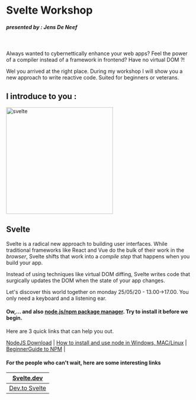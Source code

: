 # Svelte Workshop

##### presented by :  Jens De Neef
<br>

Always wanted to cybernettically enhance your web apps?  Feel the power of a compiler instead of a framework in frontend? Have no virtual DOM ?!

 Wel you arrived at the right place. During my workshop  I will show you a new approach to write reactive code. Suited for beginners or veterans.
 <br>


## I  introduce to you : 

 <img src="https://i2.wp.com/css-tricks.com/wp-content/uploads/2020/01/svelte-radiant.png?fit=1200%2C600&amp;ssl=1" alt="svelte" style="width: 30vw;display: flex;justify-content: center;" />

## Svelte

Svelte is a radical new approach to building user interfaces. While traditional frameworks like React and Vue do the bulk of their work in  the *browser*, Svelte shifts that work into a *compile step* that happens when you build your app.

Instead of using techniques like virtual DOM diffing, Svelte writes code that  surgically updates the DOM when the state of your app changes.

Let's discover this world together on monday 25/05/20 - 13.00->17.00. You only need a keyboard and a listening ear.

#### Ow,... and also <u>**node.js/npm package manager**</u>. Try to install it before we begin. 
Here are 3 quick links that can help you out.

[NodeJS Download](https://nodejs.org/en/download/) |
[How to install and use node in Windows, MAC/Linux](https://www.taniarascia.com/how-to-install-and-use-node-js-and-npm-mac-and-windows/) |
[BeginnerGuide to NPM](https://www.sitepoint.com/beginners-guide-node-package-manager/) |


#### For the people who can't wait, here are some interesting links

| [Svelte.dev](https://svelte.dev/)        |
| ---------------------------------------- |
| [Dev.to Svelte](https://dev.to/t/svelte) |







 



